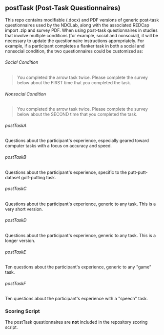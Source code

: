 ## postTask (Post-Task Questionnaires)

This repo contains modifiable (.docx) and PDF versions of generic post-task questionnaires used by the NDCLab, along with the associated REDCap import .zip and survey PDF.  When using post-task questionnaires in studies that involve multiple conditions (for example, social and nonsocial), it will be necessary to update the questionnaire instructions appropriately.  For example, if a participant completes a flanker task in both a social and nonsocial condition, the two questionnaires could be customized as:
###### Social Condition
> You completed the arrow task twice. Please complete the survey below about the FIRST time that you completed the task.
###### Nonsocial Condition
> You completed the arrow task twice. Please complete the survey below about the SECOND time that you completed the task.

###### postTaskA
Questions about the participant's experience, especially geared toward computer tasks with a focus on accuracy and speed.

###### postTaskB
Questions about the participant's experience, specific to the putt-putt-dataset golf-putting task.

###### postTaskC
Questions about the participant's experience, generic to any task.  This is a very short version.

###### postTaskD
Questions about the participant's experience, generic to any task.  This is a longer version.

###### postTaskE
Ten questions about the participant's experience, generic to any "game" task.

###### postTaskF
Ten questions about the participant's experience with a "speech" task.


### Scoring Script
The postTask questionnaires are **not** included in the repository scoring script.